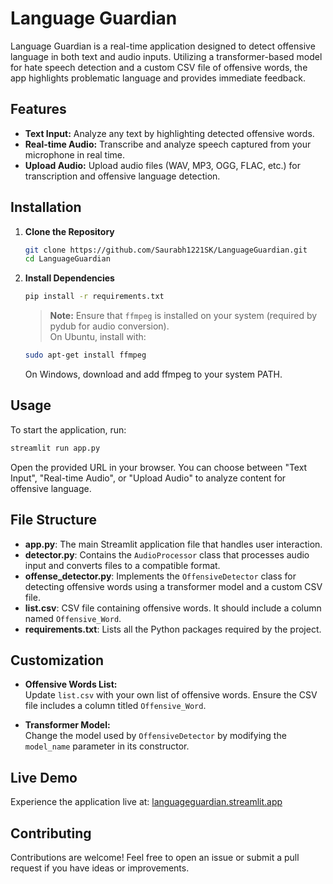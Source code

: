# Language Guardian

Language Guardian is a real-time application designed to detect offensive language in both text and audio inputs. Utilizing a transformer-based model for hate speech detection and a custom CSV file of offensive words, the app highlights problematic language and provides immediate feedback.


## Features

- **Text Input:** Analyze any text by highlighting detected offensive words.
- **Real-time Audio:** Transcribe and analyze speech captured from your microphone in real time.
- **Upload Audio:** Upload audio files (WAV, MP3, OGG, FLAC, etc.) for transcription and offensive language detection.

## Installation

1. **Clone the Repository**

   ```bash
   git clone https://github.com/Saurabh1221SK/LanguageGuardian.git
   cd LanguageGuardian
   ```

2. **Install Dependencies**

   ```bash
   pip install -r requirements.txt
   ```

   > **Note:** Ensure that `ffmpeg` is installed on your system (required by pydub for audio conversion).  
   On Ubuntu, install with:
   ```bash
   sudo apt-get install ffmpeg
   ```
   On Windows, download and add ffmpeg to your system PATH.

## Usage

To start the application, run:

```bash
streamlit run app.py
```

Open the provided URL in your browser. You can choose between "Text Input", "Real-time Audio", or "Upload Audio" to analyze content for offensive language.

## File Structure

- **app.py**: The main Streamlit application file that handles user interaction.
- **detector.py**: Contains the `AudioProcessor` class that processes audio input and converts files to a compatible format.
- **offense_detector.py**: Implements the `OffensiveDetector` class for detecting offensive words using a transformer model and a custom CSV file.
- **list.csv**: CSV file containing offensive words. It should include a column named `Offensive_Word`.
- **requirements.txt**: Lists all the Python packages required by the project.

## Customization

- **Offensive Words List:**  
  Update `list.csv` with your own list of offensive words. Ensure the CSV file includes a column titled `Offensive_Word`.

- **Transformer Model:**  
  Change the model used by `OffensiveDetector` by modifying the `model_name` parameter in its constructor.

## Live Demo

Experience the application live at: [languageguardian.streamlit.app](https://languageguardian.streamlit.app)

## Contributing

Contributions are welcome! Feel free to open an issue or submit a pull request if you have ideas or improvements.
